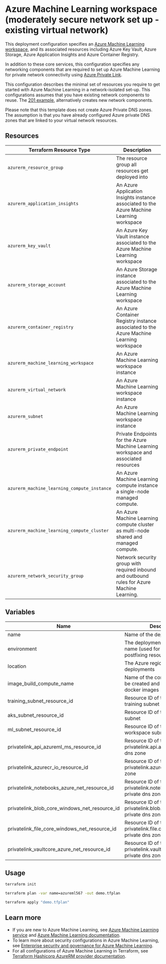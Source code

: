 # Azure Machine Learning workspace (moderately secure network set up - existing virtual network)

This deployment configuration specifies an [Azure Machine Learning workspace](https://docs.microsoft.com/en-us/azure/machine-learning/concept-workspace), 
and its associated resources including Azure Key Vault, Azure Storage, Azure Application Insights and Azure Container Registry.

In addition to these core services, this configuration specifies any networking components that are required to set up Azure Machine Learning
for private network connectivity using [Azure Private Link](https://docs.microsoft.com/en-us/azure/private-link/). 

This configuration describes the minimal set of resources you require to get started with Azure Machine Learning in a network-isolated set-up. This configurations assumes that you have existing network components to reuse. The [201 example](../201-machine-learning-moderately-secure/readme.md), alternatively creates new network components. 

Please note that this template does not create Azure Private DNS zones. The assumption is that you have already configured Azure private DNS zones that are linked to your virtual network resources.

## Resources

| Terraform Resource Type | Description |
| - | - |
| `azurerm_resource_group` | The resource group all resources get deployed into |
| `azurerm_application_insights` | An Azure Application Insights instance associated to the Azure Machine Learning workspace |
| `azurerm_key_vault` | An Azure Key Vault instance associated to the Azure Machine Learning workspace |
| `azurerm_storage_account` | An Azure Storage instance associated to the Azure Machine Learning workspace |
| `azurerm_container_registry` | An Azure Container Registry instance associated to the Azure Machine Learning workspace |
| `azurerm_machine_learning_workspace` | An Azure Machine Learning workspace instance |
| `azurerm_virtual_network` | An Azure Machine Learning workspace instance |
| `azurerm_subnet` | An Azure Machine Learning workspace instance |
| `azurerm_private_endpoint` | Private Endpoints for the Azure Machine Learning workspace and associated resources |
| `azurerm_machine_learning_compute_instance` | An Azure Machine Learning compute instance a single-node managed compute. |
| `azurerm_machine_learning_compute_cluster` | An Azure Machine Learning compute cluster as multi-node shared and managed compute. |
| `azurerm_network_security_group` | Network security group with required inbound and outbound rules for Azure Machine Learning. |


## Variables

| Name | Description |
|-|-|
| name | Name of the deployment |
| environment | The deployment environment name (used for pre- and postfixing resource names) |
| location | The Azure region used for deployments |
| image_build_compute_name | Name of the compute cluster to be created and set to build docker images |
| training_subnet_resource_id | Resource ID of the existing training subnet |
| aks_subnet_resource_id | Resource ID of the existing aks subnet |
| ml_subnet_resource_id | Resource ID of the existing ML workspace subnet |
| privatelink_api_azureml_ms_resource_id | Resource ID of the existing privatelink.api.azureml.ms private dns zone |
| privatelink_azurecr_io_resource_id | Resource ID of the existing privatelink.azurecr.io private dns zone |
| privatelink_notebooks_azure_net_resource_id | Resource ID of the existing privatelink.notebooks.azure.net private dns zone |
| privatelink_blob_core_windows_net_resource_id | Resource ID of the existing privatelink.blob.core.windows.net private dns zone |
| privatelink_file_core_windows_net_resource_id | Resource ID of the existing privatelink.file.core.windows.net private dns zone |
| privatelink_vaultcore_azure_net_resource_id | Resource ID of the existing privatelink.vaultcore.azure.net private dns zone |

## Usage

```bash
terraform init

terraform plan -var name=azureml567 -out demo.tfplan

terraform apply "demo.tfplan"
```

## Learn more

- If you are new to Azure Machine Learning, see [Azure Machine Learning service](https://azure.microsoft.com/services/machine-learning-service/) and [Azure Machine Learning documentation](https://docs.microsoft.com/azure/machine-learning/).
- To learn more about security configurations in Azure Machine Learning, see [Enterprise security and governance for Azure Machine Learning](https://docs.microsoft.com/en-us/azure/machine-learning/concept-enterprise-security).
- For all configurations of Azure Machine Learning in Terraform, see [Terraform Hashicorp AzureRM provider documentation](https://registry.terraform.io/providers/hashicorp/azurerm/latest/docs/resources/machine_learning_workspace).
